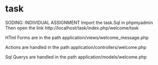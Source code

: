 # task
SODING: INDIVIDUAL ASSIGNMENT
Import the task.Sql in phpmyadmin 
Then open the link http://localhost/task/index.php/welcome/task 

HTml Forms are in the path application/views/welcome_message.php

 Actions are handled in the  path application/controllers/welcome.php

 Sql Querys are handled in the  path application/models/welcome.php

